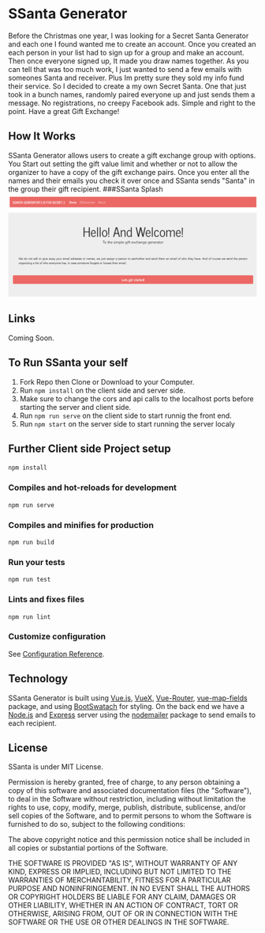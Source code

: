 # SSanta Generator

Before the Christmas one year, I was looking for a Secret Santa Generator and each one I found wanted me to create an account. Once you created an each person in your list had to sign up for a group and make an account. Then once everyone signed up, It made you draw names together. As you can tell that was too much work, I just wanted to send a few emails with someones Santa and receiver. Plus Im pretty sure they sold my info fund their service. So I decided to create a my own Secret Santa. One that just took in a bunch names, randomly paired everyone up and just sends them a message. No registrations, no creepy Facebook ads. Simple and right to the point. Have a great Gift Exchange!

## How It Works
SSanta Generator allows users to create a gift exchange group with options. You Start out setting the gift value limit and whether or not to allow the organizer to have a copy of the gift exchange pairs. Once you enter all the names and their emails you check it over once and SSanta sends "Santa" in the group their gift recipient.
###SSanta Splash
![Splash](./readmeImgs/splash.png)
<!-- need to add Gif or Video of SSAnta -->

## Links
Coming Soon.
<!-- need to deploy -->

## To Run SSanta your self
1. Fork Repo then Clone or Download to your Computer.
2. Run ```npm install``` on the client side and server side.
3. Make sure to change the cors and api calls to the localhost ports before starting the server and client side.
4. Run ```npm run serve``` on the client side to start runnig the front end.
5. Run ```npm start``` on the server side to start running the server localy

## Further Client side Project setup
```
npm install
```
### Compiles and hot-reloads for development
```
npm run serve
```
### Compiles and minifies for production
```
npm run build
```
### Run your tests
```
npm run test
```
### Lints and fixes files
```
npm run lint
```

### Customize configuration
See [Configuration Reference](https://cli.vuejs.org/config/).

## Technology

SSanta Generator is built using [Vue.js](https://vuejs.org/), [VueX](https://vuex.vuejs.org/), [Vue-Router](https://router.vuejs.org/), [vue-map-fields](https://github.com/maoberlehner/vuex-map-fields) package, and using [BootSwatach](https://bootswatch.com) for styling.  On the back end we have a [Node.js](https://nodejs.org/en/) and [Express](https://expressjs.com/) server using the [nodemailer](https://nodemailer.com/about/) package to send emails to each recipient.

## License 
SSanta is under MIT License. 

Permission is hereby granted, free of charge, to any person obtaining a copy of this software and associated documentation files (the "Software"), to deal in the Software without restriction, including without limitation the rights to use, copy, modify, merge, publish, distribute, sublicense, and/or sell copies of the Software, and to permit persons to whom the Software is furnished to do so, subject to the following conditions:

The above copyright notice and this permission notice shall be included in all copies or substantial portions of the Software.

THE SOFTWARE IS PROVIDED "AS IS", WITHOUT WARRANTY OF ANY KIND, EXPRESS OR IMPLIED, INCLUDING BUT NOT LIMITED TO THE WARRANTIES OF MERCHANTABILITY, FITNESS FOR A PARTICULAR PURPOSE AND NONINFRINGEMENT. IN NO EVENT SHALL THE AUTHORS OR COPYRIGHT HOLDERS BE LIABLE FOR ANY CLAIM, DAMAGES OR OTHER LIABILITY, WHETHER IN AN ACTION OF CONTRACT, TORT OR OTHERWISE, ARISING FROM, OUT OF OR IN CONNECTION WITH THE SOFTWARE OR THE USE OR OTHER DEALINGS IN THE SOFTWARE.